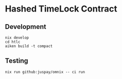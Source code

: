 # Hashed TimeLock Contract

## Development

```
nix develop
cd htlc
aiken build -t compact
```

## Testing
```
nix run github:juspay/omnix -- ci run
```

